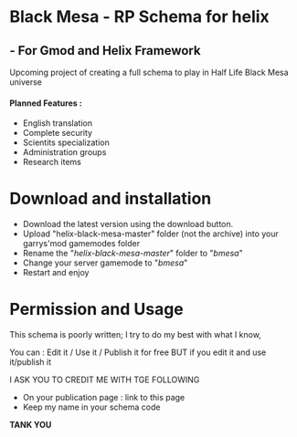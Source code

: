 # Black Mesa - RP Schema for helix
## - For Gmod and Helix Framework

Upcoming project of creating a full schema to play in Half Life Black Mesa universe

#### Planned Features :

* English translation
* Complete security 
* Scientits specialization
* Administration groups
* Research items

# Download and installation

* Download the latest version using the download button.
* Upload "helix-black-mesa-master" folder (not the archive) into your garrys'mod gamemodes folder
* Rename the "_helix-black-mesa-master_" folder to "_bmesa_"
* Change your server gamemode to "_bmesa_"
* Restart and enjoy

# Permission and Usage

This schema is poorly written; 
I try to do my best with what I know,

You can : Edit it / Use it / Publish it for free
BUT if you edit it and use it/publish it 

I ASK YOU TO CREDIT ME WITH TGE FOLLOWING

* On your publication page : link to this page 
* Keep my name in your schema code

__TANK YOU__
